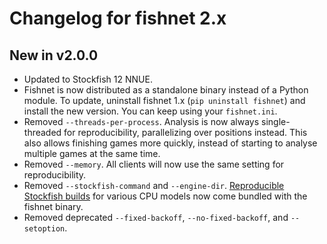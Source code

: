 Changelog for fishnet 2.x
=========================

New in v2.0.0
-------------

* Updated to Stockfish 12 NNUE.
* Fishnet is now distributed as a standalone binary instead of a Python module.
  To update, uninstall fishnet 1.x (`pip uninstall fishnet`) and install the
  new version. You can keep using your `fishnet.ini`.
* Removed `--threads-per-process`. Analysis is now always single-threaded for
  reproducibility, parallelizing over positions instead. This also allows
  finishing games more quickly, instead of starting to analyse multiple games
  at the same time.
* Removed `--memory`. All clients will now use the same setting for
  reproducibility.
* Removed `--stockfish-command` and `--engine-dir`.
  [Reproducible Stockfish builds](https://github.com/niklasf/fishnet-assets)
  for various CPU models now come bundled with the fishnet binary.
* Removed deprecated `--fixed-backoff`, `--no-fixed-backoff`,
  and `--setoption`.
